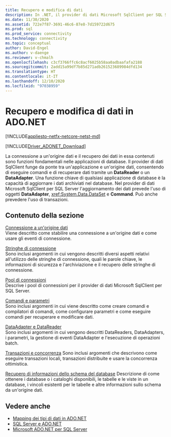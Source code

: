 ```yaml
---
title: Recupero e modifica di dati
description: In .NET, il provider di dati Microsoft SqlClient per SQL Server funge da ponte tra un'applicazione e un'origine dati per la lettura e l'aggiornamento dei dati.
ms.date: 11/30/2020
ms.assetid: 722e7f87-3691-46c6-87e8-7d159722d675
ms.prod: sql
ms.prod_service: connectivity
ms.technology: connectivity
ms.topic: conceptual
author: David-Engel
ms.author: v-daenge
ms.reviewer: v-chmalh
ms.openlocfilehash: c3cf3766ffc6c8acf6025b58aa0adbaafafa2188
ms.sourcegitcommit: 2add15a99df7b85d271adb261523689984dfd134
ms.translationtype: HT
ms.contentlocale: it-IT
ms.lasthandoff: 12/10/2020
ms.locfileid: "97038959"
---
```

# <a name="retrieving-and-modifying-data-in-adonet"></a>Recupero e modifica di dati in ADO.NET

[!INCLUDE[appliesto-netfx-netcore-netst-md](../../includes/appliesto-netfx-netcore-netst-md.md)]

[!INCLUDE[Driver_ADONET_Download](../../includes/driver_adonet_download.md)]

La connessione a un'origine dati e il recupero dei dati in essa contenuti sono funzioni fondamentali nelle applicazioni di database. Il provider di dati SqlClient funge da ponte tra un'applicazione e un'origine dati, consentendo di eseguire comandi e di recuperare dati tramite un **DataReader** o un **DataAdapter**. Una funzione chiave di qualsiasi applicazione di database è la capacità di aggiornare i dati archiviati nel database. Nel provider di dati Microsoft SqlClient per SQL Server l'aggiornamento dei dati prevede l'uso di oggetti **DataAdapter**, <xref:System.Data.DataSet> e **Command**. Può anche prevedere l'uso di transazioni.

## <a name="in-this-section"></a>Contenuto della sezione

[Connessione a un'origine dati](connecting-to-data-source.md)  
Viene descritto come stabilire una connessione a un'origine dati e come usare gli eventi di connessione.

[Stringhe di connessione](connection-strings.md)  
Sono inclusi argomenti in cui vengono descritti diversi aspetti relativi all'utilizzo delle stringhe di connessione, quali le parole chiave, le informazioni di sicurezza e l'archiviazione e il recupero delle stringhe di connessione.

[Pool di connessioni](connection-pooling.md)  
Descrive i pool di connessioni per il provider di dati Microsoft SqlClient per SQL Server.

[Comandi e parametri](commands-parameters.md)  
Sono inclusi argomenti in cui viene descritto come creare comandi e compilatori di comandi, come configurare parametri e come eseguire comandi per recuperare e modificare dati.

[DataAdapter e DataReader](dataadapters-datareaders.md)  
Sono inclusi argomenti in cui vengono descritti DataReaders, DataAdapters, i parametri, la gestione di eventi DataAdapter e l'esecuzione di operazioni batch.

[Transazioni e concorrenza](transactions-and-concurrency.md) Sono inclusi argomenti che descrivono come eseguire transazioni locali, transazioni distribuite e usare la concorrenza ottimistica.

[Recupero di informazioni dello schema del database](retrieving-database-schema-information.md) Descrizione di come ottenere i database o i cataloghi disponibili, le tabelle e le viste in un database, i vincoli esistenti per le tabelle e altre informazioni sullo schema da un'origine dati.

## <a name="see-also"></a>Vedere anche

- [Mapping dei tipi di dati in ADO.NET](data-type-mappings-ado-net.md)
- [SQL Server e ADO.NET](./sql/index.md)
- [Microsoft ADO.NET per SQL Server](microsoft-ado-net-sql-server.md)
